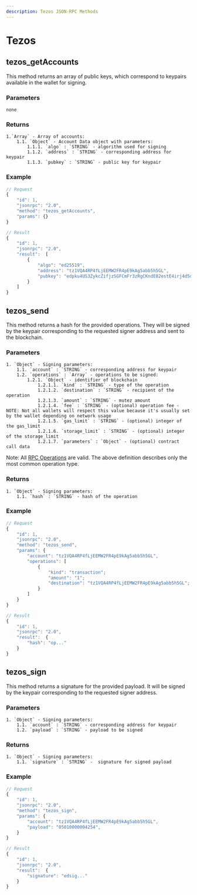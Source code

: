 ```yaml
---
description: Tezos JSON-RPC Methods
---
```


# Tezos

## tezos_getAccounts

This method returns an array of public keys, which correspond to keypairs available in the wallet for signing.

### Parameters

    none

### Returns

    1.`Array` - Array of accounts:
    	1.1. `Object` - Account Data object with parameters:
    		1.1.1. `algo` : `STRING` - algorithm used for signing
    		1.1.2. `address` : `STRING` - corresponding address for keypair
    		1.1.3. `pubkey` : `STRING` - public key for keypair

### Example

```javascript
// Request
{
    "id": 1,
    "jsonrpc": "2.0",
    "method": "tezos_getAccounts",
    "params": {}
}

// Result
{
    "id": 1,
    "jsonrpc": "2.0",
    "result":  [
        {
            "algo": "ed25519",
            "address": "tz1VQA4RP4fLjEEMW2FR4pE9kAg5abb5h5GL",
            "pubkey": "edpku4US3ZykcZifjzSGFCmFr3zRgCKndE82estE4irj4d5oqDNDvf"
        }
    ]
}
```

## tezos_send

This method returns a hash for the provided operations. They will be signed by the keypair corresponding to the requested signer address and sent to the blockchain.

### Parameters

    1. `Object` - Signing parameters:
    	1.1. `account` : `STRING` - corresponding address for keypair
    	1.2. `operations` : `Array` - operations to be signed:
    		1.2.1. `Object` - identifier of blockchain
                1.2.1.1. `kind` : `STRING` - type of the operation
                1.2.1.2. `destination` : `STRING` - recipient of the operation
                1.2.1.3. `amount` : `STRING` - mutez amount
                1.2.1.4. `fee` : `STRING` - (optional) operation fee - NOTE: Not all wallets will respect this value because it's usually set by the wallet depending on network usage
                1.2.1.5. `gas_limit` : `STRING` - (optional) integer of the gas_limit
                1.2.1.6. `storage_limit` : `STRING` - (optional) integer of the storage_limit
                1.2.1.7. `parameters` : `Object` - (optional) contract call data
                
Note: All [RPC Operations](https://github.com/ecadlabs/taquito/blob/4dc6c391047b977b11eb92c7f5a5bc508ca32f01/packages/taquito/src/operations/types.ts#L553C13-L567) are valid. The above definition describes only the most common operation type.

### Returns

    1. `Object` - Signing parameters:
    	1.1. `hash` : `STRING` - hash of the operation

### Example

```javascript
// Request
{
    "id": 1,
    "jsonrpc": "2.0",
    "method": "tezos_send",
    "params": {
        "account": "tz1VQA4RP4fLjEEMW2FR4pE9kAg5abb5h5GL",
        "operations": [
            {
                "kind": "transaction";
                "amount": "1";
                "destination": "tz1VQA4RP4fLjEEMW2FR4pE9kAg5abb5h5GL";
            }
        ]
    }
}

// Result
{
    "id": 1,
    "jsonrpc": "2.0",
    "result":  {
        "hash": "op..."
    }
}
```

## tezos_sign

This method returns a signature for the provided payload. It will be signed by the keypair corresponding to the requested signer address.

### Parameters

    1. `Object` - Signing parameters:
    	1.1. `account` : `STRING` - corresponding address for keypair
    	1.2. `payload` : `STRING` - payload to be signed

### Returns

    1. `Object` - Signing parameters:
    	1.1. `signature` : `STRING` -  signature for signed payload

### Example

```javascript
// Request
{
    "id": 1,
    "jsonrpc": "2.0",
    "method": "tezos_sign",
    "params": {
        "account": "tz1VQA4RP4fLjEEMW2FR4pE9kAg5abb5h5GL",
        "payload": "05010000004254",
    }
}

// Result
{
    "id": 1,
    "jsonrpc": "2.0",
    "result":  {
        "signature": "edsig..."
    }
}
```

